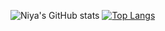 ![Niya's GitHub stats](https://github-readme-stats.vercel.app/api?username=niyashameer&count_private=true&show_icons=true&theme=dark)
[![Top Langs](https://github-readme-stats.vercel.app/api/top-langs/?username=niyashameer&layout=compact)](https://github.com/niyashameer/github-readme-stats)



<!--
**niyashameer/niyashameer** is a ✨ _special_ ✨ repository because its `README.md` (this file) appears on your GitHub profile.

Here are some ideas to get you started:

- 🔭 I’m currently working on ...
- 🌱 I’m currently learning ...
- 👯 I’m looking to collaborate on ...
- 🤔 I’m looking for help with ...
- 💬 Ask me about ...
- 📫 How to reach me: ...
- 😄 Pronouns: ...
- ⚡ Fun fact: ...
-->
